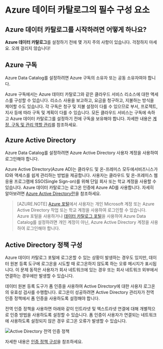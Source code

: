 <properties
   pageTitle="Azure 데이터 카탈로그의 필수 구성 요소 | Microsoft Azure"
   description="Azure 데이터 카탈로그 필수 구성 요소 - Azure 데이터 카탈로그 시작에 필요합니다."
   services="data-catalog"
   documentationCenter=""
   authors="steelanddata"
   manager="NA"
   editor=""
   tags=""/>
<tags
   ms.service="data-catalog"
   ms.devlang="NA"
   ms.topic="article"
   ms.tgt_pltfrm="NA"
   ms.workload="data-catalog"
   ms.date="09/21/2016"
   ms.author="maroche"/>

# Azure 데이터 카탈로그의 필수 구성 요소

## Azure 데이터 카탈로그를 시작하려면 어떻게 하나요?

**Azure 데이터 카탈로그**를 설정하기 전에 몇 가지 주의 사항이 있습니다. 걱정하지 마세요. 오래 걸리지 않습니다!

## Azure 구독
Azure Data Catalog를 설정하려면 Azure 구독의 소유자 또는 공동 소유자여야 합니다.

Azure 구독에서는 Azure 데이터 카탈로그와 같은 클라우드 서비스 리소스에 대한 액세스를 구성할 수 있습니다. 리소스 사용을 보고하고, 요금을 청구하고, 지불하는 방식을 제어할 수도 있습니다. 각 구독은 청구 및 지불 설정이 다를 수 있으므로 부서, 프로젝트, 지사 등에 따라 구독 및 계획이 다를 수 있습니다. 모든 클라우드 서비스는 구독에 속하고 Azure 데이터 카탈로그를 설정하기 전에 구독을 보유해야 합니다. 자세한 내용은 [계정, 구독 및 관리 역할 관리](../active-directory/active-directory-assign-admin-roles.md)를 참조하세요.

## Azure Active Directory
Azure Data Catalog를 설정하려면 Azure Active Directory 사용자 계정을 사용하여 로그인해야 합니다.

Azure Active Directory(Azure AD)는 클라우드 및 온-프레미스 모두에서비즈니스가 ID와 액세스를 쉽게 관리하는 방법을 제공합니다. 사용자는 클라우드 및 온-프레미스 웹 응용 프로그램에 SSO(Single Sign-on)를 위해 단일 회사 또는 학교 계정을 사용할 수 있습니다. Azure 데이터 카탈로그는 로그온 인증에 Azure AD를 사용합니다. 자세히 알아보려면 [Azure Active Directory란](../active-directory/active-directory-whatis.md)을 참조하세요.

> [AZURE.NOTE] [Azure 포털](http://portal.azure.com/)에서 사용자는 개인 Microsoft 계정 또는 Azure Active Directory 작업 또는 학교 계정을 사용하여 로그인할 수 있습니다. Azure 포털을 사용하거나 [데이터 카탈로그 포털](http://www.azuredatacatalog.com)을 사용하여 Azure Data Catalog를 설정하려면 개인 계정이 아닌, Azure Active Directory 계정을 사용하여 로그인해야 합니다.

## Active Directory 정책 구성

Azure 데이터 카탈로그 포털에 로그온할 수 있는 상황이 발생하는 경우도 있지만, 데이터 원본 등록 도구에 로그온을 시도할 때 로그온하지 않도록 하는 오류 메시지가 표시됩니다. 이 문제 동작은 사용자가 회사 네트워크에 있는 경우 또는 회사 네트워크 외부에서 연결하는 경우에만 발생할 수 있습니다.

데이터 원본 등록 도구가 폼 인증을 사용하여 Active Directory에 대한 사용자 로그온의 유효성 검사를 수행합니다. 로그온이 성공하려면 Active Directory 관리자가 전역 인증 정책에서 폼 인증을 사용하도록 설정해야 합니다.

전역 인증 정책을 사용하면 아래와 같이 인트라넷 및 엑스트라넷 연결에 대해 개별적으로 인증 방법을 사용하도록 설정할 수 있습니다. 폼 인증이 사용자가 연결되는 네트워크에 사용하도록 설정되지 않은 경우 로그온 오류가 발생할 수 있습니다.

 ![Active Directory 전역 인증 정책](./media/data-catalog-prerequisites/global-auth-policy.png)

자세한 내용은 [인증 정책 구성](https://technet.microsoft.com/library/dn486781.aspx)을 참조하세요.

<!---HONumber=AcomDC_0921_2016-->